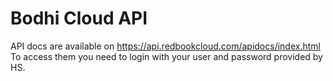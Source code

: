 # Bodhi Cloud API

API docs are available on https://api.redbookcloud.com/apidocs/index.html   To access them you need to login with your user and password provided by HS.
